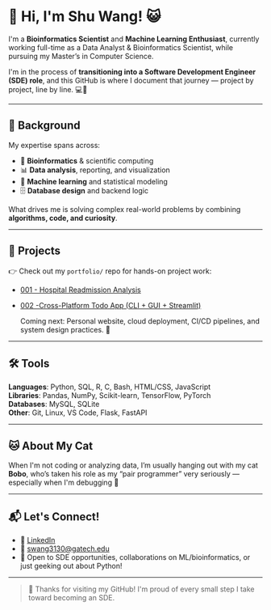 # 👋 Hi, I'm Shu Wang! 😺

I'm a **Bioinformatics Scientist** and **Machine Learning Enthusiast**, currently working full-time as a Data Analyst & Bioinformatics Scientist, while pursuing my Master’s in Computer Science.

I'm in the process of **transitioning into a Software Development Engineer (SDE) role**, and this GitHub is where I document that journey — project by project, line by line. 💻🌱

---

## 🧠 Background

My expertise spans across:
- 🧬 **Bioinformatics** & scientific computing
- 📊 **Data analysis**, reporting, and visualization
- 🤖 **Machine learning** and statistical modeling
- 🗄️ **Database design** and backend logic

What drives me is solving complex real-world problems by combining **algorithms, code, and curiosity**.

---

## 🚀 Projects
👉 Check out my `portfolio/` repo for hands-on project work:
- [001 - Hospital Readmission Analysis](https://github.com/shuwangs/practice/tree/main/001-readmission-analysis)
- [002 -Cross-Platform Todo App (CLI + GUI + Streamlit)](https://github.com/shuwangs/portfolio/tree/main/002-flask-todo-api)

  Coming next: Personal website, cloud deployment, CI/CD pipelines, and system design practices. 🎯

---

## 🛠️ Tools
**Languages**: Python, SQL, R, C, Bash, HTML/CSS, JavaScript  
**Libraries**: Pandas, NumPy, Scikit-learn, TensorFlow, PyTorch  
**Databases**: MySQL, SQLite  
**Other**: Git, Linux, VS Code, Flask, FastAPI

---

## 🐱 About My Cat

When I'm not coding or analyzing data, I’m usually hanging out with my cat **Bobo**, who’s taken his role as my “pair programmer” very seriously — especially when I'm debugging 🐾

--- 

## 📬 Let's Connect!

- 🔗 [LinkedIn](https://www.linkedin.com/in/shuuwang/)
- 💌 swang3130@gatech.edu  
- 🤝 Open to SDE opportunities, collaborations on ML/bioinformatics, or just geeking out about Python!

---

> 💛 Thanks for visiting my GitHub! I'm proud of every small step I take toward becoming an SDE.
